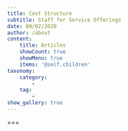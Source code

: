 ```yaml
---
title: Cost Structure
subtitle: Staff for Service Offerings
date: 09/02/2020
author: /about
content:
    title: Articles
    showCount: true
    showMenu: true
    items: '@self.children'
taxonomy:
    category: 
        - 
    tag: 
        - 
show_gallery: true
---
```




===


